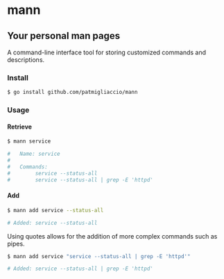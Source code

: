 # mann
## Your personal man pages

A command-line interface tool for storing customized commands and descriptions.

### Install

```bash
$ go install github.com/patmigliaccio/mann
```

### Usage

#### Retrieve

```bash
$ mann service

#   Name: service
#
#   Commands:
#        service --status-all
#        service --status-all | grep -E 'httpd'
```


#### Add


```bash
$ mann add service --status-all

# Added: service --status-all
```

Using quotes allows for the addition of more complex commands such as pipes.

```bash
$ mann add service "service --status-all | grep -E 'httpd'"

# Added: service --status-all | grep -E 'httpd'
```